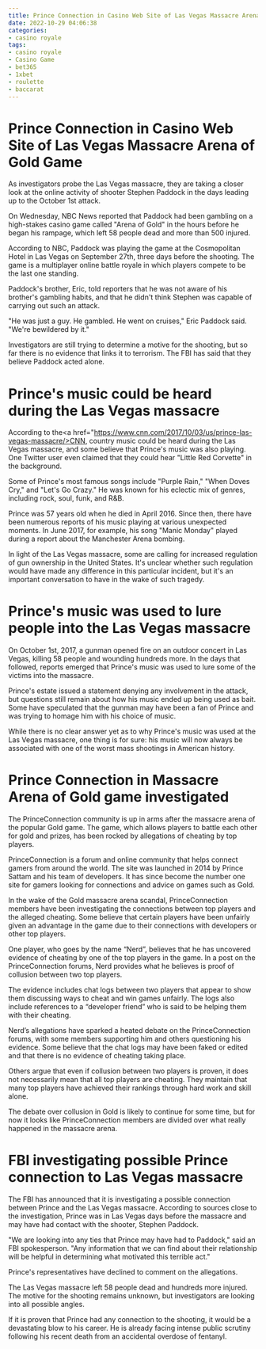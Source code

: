 ```yaml
---
title: Prince Connection in Casino Web Site of Las Vegas Massacre Arena of Gold Game
date: 2022-10-29 04:06:38
categories:
- casino royale
tags:
- casino royale
- Casino Game
- bet365
- 1xbet
- roulette
- baccarat
---
```



#  Prince Connection in Casino Web Site of Las Vegas Massacre Arena of Gold Game

As investigators probe the Las Vegas massacre, they are taking a closer look at the online activity of shooter Stephen Paddock in the days leading up to the October 1st attack.

On Wednesday, NBC News reported that Paddock had been gambling on a high-stakes casino game called "Arena of Gold" in the hours before he began his rampage, which left 58 people dead and more than 500 injured.

According to NBC, Paddock was playing the game at the Cosmopolitan Hotel in Las Vegas on September 27th, three days before the shooting. The game is a multiplayer online battle royale in which players compete to be the last one standing.

Paddock's brother, Eric, told reporters that he was not aware of his brother's gambling habits, and that he didn't think Stephen was capable of carrying out such an attack.

"He was just a guy. He gambled. He went on cruises," Eric Paddock said. "We're bewildered by it."

Investigators are still trying to determine a motive for the shooting, but so far there is no evidence that links it to terrorism. The FBI has said that they believe Paddock acted alone.

#  Prince's music could be heard during the Las Vegas massacre

According to the<a href="https://www.cnn.com/2017/10/03/us/prince-las-vegas-massacre/>CNN</a>, country music could be heard during the Las Vegas massacre, and some believe that Prince's music was also playing. One Twitter user even claimed that they could hear "Little Red Corvette" in the background.

Some of Prince's most famous songs include "Purple Rain," "When Doves Cry," and "Let's Go Crazy." He was known for his eclectic mix of genres, including rock, soul, funk, and R&B.

Prince was 57 years old when he died in April 2016. Since then, there have been numerous reports of his music playing at various unexpected moments. In June 2017, for example, his song "Manic Monday" played during a report about the Manchester Arena bombing.

In light of the Las Vegas massacre, some are calling for increased regulation of gun ownership in the United States. It's unclear whether such regulation would have made any difference in this particular incident, but it's an important conversation to have in the wake of such tragedy.

#  Prince's music was used to lure people into the Las Vegas massacre

On October 1st, 2017, a gunman opened fire on an outdoor concert in Las Vegas, killing 58 people and wounding hundreds more. In the days that followed, reports emerged that Prince's music was used to lure some of the victims into the massacre.

Prince's estate issued a statement denying any involvement in the attack, but questions still remain about how his music ended up being used as bait. Some have speculated that the gunman may have been a fan of Prince and was trying to homage him with his choice of music.

While there is no clear answer yet as to why Prince's music was used at the Las Vegas massacre, one thing is for sure: his music will now always be associated with one of the worst mass shootings in American history.

#  Prince Connection in Massacre Arena of Gold game investigated

The PrinceConnection community is up in arms after the massacre arena of the popular Gold game. The game, which allows players to battle each other for gold and prizes, has been rocked by allegations of cheating by top players.

PrinceConnection is a forum and online community that helps connect gamers from around the world. The site was launched in 2014 by Prince Sattam and his team of developers. It has since become the number one site for gamers looking for connections and advice on games such as Gold.

In the wake of the Gold massacre arena scandal, PrinceConnection members have been investigating the connections between top players and the alleged cheating. Some believe that certain players have been unfairly given an advantage in the game due to their connections with developers or other top players.

One player, who goes by the name “Nerd”, believes that he has uncovered evidence of cheating by one of the top players in the game. In a post on the PrinceConnection forums, Nerd provides what he believes is proof of collusion between two top players.

The evidence includes chat logs between two players that appear to show them discussing ways to cheat and win games unfairly. The logs also include references to a “developer friend” who is said to be helping them with their cheating.

Nerd’s allegations have sparked a heated debate on the PrinceConnection forums, with some members supporting him and others questioning his evidence. Some believe that the chat logs may have been faked or edited and that there is no evidence of cheating taking place.

Others argue that even if collusion between two players is proven, it does not necessarily mean that all top players are cheating. They maintain that many top players have achieved their rankings through hard work and skill alone.

The debate over collusion in Gold is likely to continue for some time, but for now it looks like PrinceConnection members are divided over what really happened in the massacre arena.

#  FBI investigating possible Prince connection to Las Vegas massacre

The FBI has announced that it is investigating a possible connection between Prince and the Las Vegas massacre. According to sources close to the investigation, Prince was in Las Vegas days before the massacre and may have had contact with the shooter, Stephen Paddock.

"We are looking into any ties that Prince may have had to Paddock," said an FBI spokesperson. "Any information that we can find about their relationship will be helpful in determining what motivated this terrible act."

Prince's representatives have declined to comment on the allegations.

The Las Vegas massacre left 58 people dead and hundreds more injured. The motive for the shooting remains unknown, but investigators are looking into all possible angles.

If it is proven that Prince had any connection to the shooting, it would be a devastating blow to his career. He is already facing intense public scrutiny following his recent death from an accidental overdose of fentanyl.